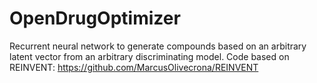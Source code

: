 # OpenDrugOptimizer

Recurrent neural network to generate compounds based on an arbitrary latent vector from an arbitrary discriminating model. Code based on REINVENT: https://github.com/MarcusOlivecrona/REINVENT
